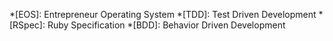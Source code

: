 
*[EOS]:  Entrepreneur Operating System
*[TDD]:  Test Driven Development
*[RSpec]: Ruby Specification
*[BDD]:  Behavior Driven Development